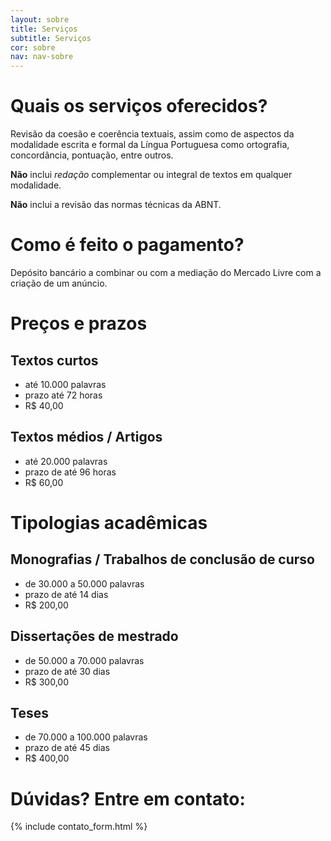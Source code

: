 ```yaml
---
layout: sobre
title: Serviços
subtitle: Serviços
cor: sobre
nav: nav-sobre
---
```


# Quais os serviços oferecidos?

Revisão da coesão e coerência textuais, assim como de aspectos da modalidade escrita e formal da Língua Portuguesa como ortografia, concordância, pontuação, entre outros.

**Não** inclui *redação* complementar ou integral de textos em qualquer modalidade.

**Não** inclui a revisão das normas técnicas da ABNT.

# Como é feito o pagamento?

Depósito bancário a combinar ou com a mediação do Mercado Livre com a criação de um anúncio.

# Preços e prazos

## Textos curtos

+ até 10.000 palavras 
+ prazo até 72 horas
+ R$ 40,00

## Textos médios / Artigos

+ até 20.000 palavras
+ prazo de até 96 horas
+ R$ 60,00

# Tipologias acadêmicas

## Monografias / Trabalhos de conclusão de curso

+ de 30.000 a 50.000 palavras
+ prazo de até 14 dias
+ R$ 200,00

## Dissertações de mestrado

+ de 50.000 a 70.000 palavras
+ prazo de até 30 dias
+ R$ 300,00

## Teses

+ de 70.000 a 100.000 palavras
+ prazo de até 45 dias
+ R$ 400,00

# Dúvidas? Entre em contato:

{% include contato_form.html %}
